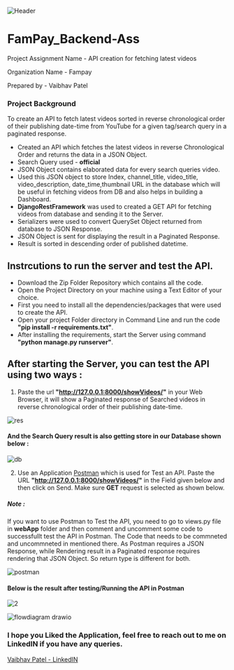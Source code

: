 ![Header](https://user-images.githubusercontent.com/72696677/146715701-51533be6-5767-4783-94b1-6b8be50dc9be.png)


# FamPay_Backend-Ass

Project Assignment Name - API creation for fetching latest videos

Organization Name - Fampay

Prepared by - Vaibhav Patel

### Project Background

To create an API to fetch latest videos sorted in reverse chronological order of their publishing date-time from YouTube for a given tag/search query in a paginated response.

- Created an API which fetches the latest videos in reverse Chronological Order and returns the data in a JSON Object.
- Search Query used - **official**
- JSON Object contains elaborated data for every search queries video.
- Used this JSON object to store Index, channel_title, video_title, video_description, date_time,thumbnail URL in the database which will be useful in fetching videos from DB and also helps in building a Dashboard.
- **DjangoRestFramework** was used to created a GET API for fetching videos from database and sending it to the Server.
- Serializers were used to convert QuerySet Object returned from database to JSON Response.
- JSON Object is sent for displaying the result in a Paginated Response.
- Result is sorted in descending order of published datetime.

## Instrcutions to run the server and test the API.

+ Download the Zip Folder Repository which contains all the code.
+ Open the Project Directory on your machine using a Text Editor of your choice.
+ First you need to install all the dependencies/packages that were used to create the API.
+ Open your project Folder directory in Command Line and run the code **"pip install -r requirements.txt"**.
+ After installing the requirements, start the Server using command **"python manage.py runserver"**.

## After starting the Server, you can test the API using two ways : 

1) Paste the url **"http://127.0.0.1:8000/showVideos/"** in your Web Browser, it will show a Paginated response of Searched videos in reverse chronological order of their publishing date-time.


![res](https://user-images.githubusercontent.com/72696677/147314031-4ede553c-52c2-4a3d-8495-0502bd0f7c79.png)

#### And the Search Query result is also getting store in our Database shown below : 

![db](https://user-images.githubusercontent.com/72696677/147314026-61fd6326-a0bb-473e-a69d-2e5729310d83.png)

2) Use an Application [Postman](https://www.postman.com/) which is used for Test an API. Paste the URL **"http://127.0.0.1:8000/showVideos/"** in the Field given below and then click on Send. Make sure **GET** request is selected as shown below.

##### Note :
If you want to use Postman to Test the API, you need to go to views.py file in **webApp** folder and then comment and uncomment some code to successfullt test the API in Postman. The Code that needs to be commneted and uncommneted in mentioned there. As Postman requires a JSON Response, while Rendering result in a Paginated response requires rendering that JSON Object. So return type is different for both. 

![postman](https://user-images.githubusercontent.com/72696677/146718877-9946713b-240e-479a-a236-7485f8ecadef.png)

#### Below is the result after testing/Running the API in Postman

![2](https://user-images.githubusercontent.com/72696677/146721543-6ff69cbe-9e26-482b-8bf5-e85537c8fed3.png)

![flowdiagram drawio](https://user-images.githubusercontent.com/72696677/147314019-d6822cb5-3bc4-4c47-b3db-f01f178b0610.png)

### I hope you Liked the Application, feel free to reach out to me on LinkedIN if you have any queries.

[Vaibhav Patel - LinkedIN](https://www.linkedin.com/in/vaibhavpatel19/)

